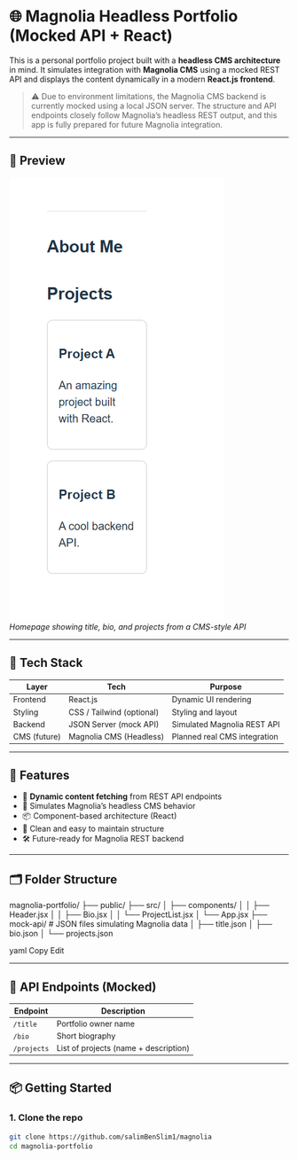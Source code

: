 # 🌐 Magnolia Headless Portfolio (Mocked API + React)

This is a personal portfolio project built with a **headless CMS architecture** in mind. It simulates integration with **Magnolia CMS** using a mocked REST API and displays the content dynamically in a modern **React.js frontend**.

> ⚠️ Due to environment limitations, the Magnolia CMS backend is currently mocked using a local JSON server. The structure and API endpoints closely follow Magnolia’s headless REST output, and this app is fully prepared for future Magnolia integration.

---

## 📸 Preview

![screenshot](./screenshot-home.png.png)  
*Homepage showing title, bio, and projects from a CMS-style API*

---

## 🧠 Tech Stack

| Layer       | Tech                      | Purpose                                 |
|------------|---------------------------|-----------------------------------------|
| Frontend   | React.js                  | Dynamic UI rendering                    |
| Styling    | CSS / Tailwind (optional) | Styling and layout                      |
| Backend    | JSON Server (mock API)    | Simulated Magnolia REST API             |
| CMS (future)| Magnolia CMS (Headless)   | Planned real CMS integration            |

---

## 🚀 Features

- 🔌 **Dynamic content fetching** from REST API endpoints
- 🧠 Simulates Magnolia’s headless CMS behavior
- 📦 Component-based architecture (React)
- 🧪 Clean and easy to maintain structure
- 🛠️ Future-ready for Magnolia REST backend

---

## 🗂️ Folder Structure

magnolia-portfolio/
├── public/
├── src/
│ ├── components/
│ │ ├── Header.jsx
│ │ ├── Bio.jsx
│ │ └── ProjectList.jsx
│ └── App.jsx
├── mock-api/ # JSON files simulating Magnolia data
│ ├── title.json
│ ├── bio.json
│ └── projects.json

yaml
Copy
Edit

---

## 📁 API Endpoints (Mocked)

| Endpoint | Description                |
|----------|----------------------------|
| `/title`   | Portfolio owner name       |
| `/bio`     | Short biography            |
| `/projects`| List of projects (name + description) |

---

## 📦 Getting Started

### 1. Clone the repo

```bash
git clone https://github.com/salimBenSlim1/magnolia
cd magnolia-portfolio